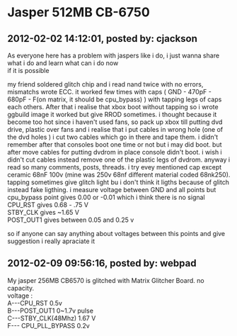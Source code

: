 # Jasper 512MB CB-6750

## 2012-02-02 14:12:01, posted by: cjackson

As everyone here has a problem with jaspers like i do, i just wanna share what i do and learn what can i do now  
 if it is possible  
   
 my friend soldered glitch chip and i read nand twice with no errors, mismatchs wrote ECC. it worked few times with caps ( GND - 470pF - 680pF - F(on matrix, it should be cpu\_bypass) ) with tapping legs of caps each others. After that i realise that xbox boot without tapping so i wrote ggbuild image it worked but give RROD sometimes. i thought because it become too hot since i haven't used fans, so pack up xbox till putting dvd drive, plastic over fans and i realise that i put cables in wrong hole (one of the dvd holes ) i cut two cables which go in there and tape them. i didn't remember after that consoles boot one time or not but i may did boot. but after move cables for putting dvdrom in place console didn't boot. i wish i didn't cut cables instead remove one of the plastic legs of dvdrom. anyway i read so many comments, posts, threads. i try evey mentioned cap except ceramic 68nF 100v (mine was 250v 68nf different material coded 68nk250). tapping sometimes give glitch light bu i don't think it ligths because of glitch instead fake ligthing. i measure voltage between GND and all points but cpu\_bypass point gives 0.00 or -0.01 which i think there is no signal   
 CPU\_RST gives 0.68 - .75 V  
 STBY\_CLK gives ~1.65 V  
 POST\_OUT1 gives between 0.05 and 0.25 v  
   
 so if anyone can say anything about voltages between this points and give suggestion i really apraciate it

## 2012-02-09 09:56:16, posted by: webpad

My jasper 256MB CB6570 is glitched with Matrix Glitcher Board. no capacity.  
 voltage :  
 A---CPU\_RST 0.5v   
 B---POST\_OUT1 0~1.7v pulse  
 C---STBY\_CLK(48Mhz) 1.67 V  
 F--- CPU\_PLL\_BYPASS 0.2v